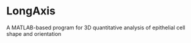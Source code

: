 # LongAxis
A MATLAB-based program for 3D quantitative analysis of epithelial cell shape and orientation
